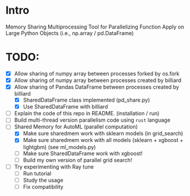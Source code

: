 # Intro
Memory Sharing Multiprocessing Tool for Parallelizing Function Apply on Large Python Objects (i.e., np.array / pd.DataFrame)


# TODO:
- [X] Allow sharing of numpy array between processes forked by os.fork
- [X] Allow sharing of numpy array between processes created by billiard
- [X] Allow sharing of Pandas DataFrame between processes created by billiard
  - [X] SharedDataFrame class implemented (pd_share.py)
  - [X] Use SharedDataFrame with billiard
- [ ] Explain the code of this repo in README. (installation / run) 
- [ ] Build multi-thread version parallelism code using `rust` language
- [ ] Shared Memory for AutoML (parallel computation)
  - [X] Make sure sharedmem work with sklearn models (in grid_search)
  - [X] Make sure sharedmem work with all models (sklearn + xgboost + lightgbm) (see ml_models.py)
  - [ ] Make sure SharedDataFrame work with xgboost!
  - [ ] Build my own version of parallel grid search!
- [ ] Try experimenting with Ray tune
  - [ ] Run tutorial 
  - [ ] Study the usage 
  - [ ] Fix compatibility